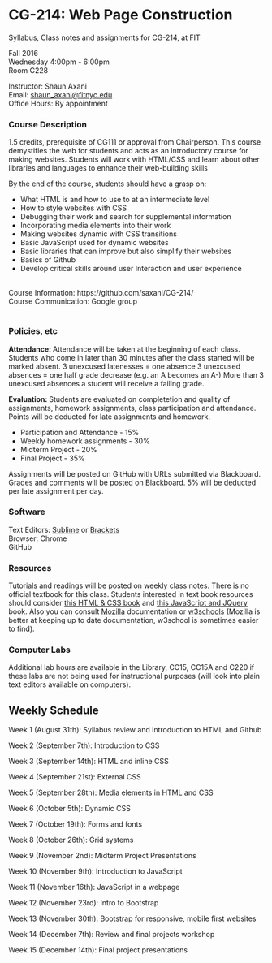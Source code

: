 # CG-214: Web Page Construction
Syllabus, Class notes and assignments for CG-214, at FIT


Fall 2016 <br/>
Wednesday 4:00pm - 6:00pm <br/>
Room C228 <br/> 

Instructor: Shaun Axani <br/>
Email: shaun_axani@fitnyc.edu <br/>
Office Hours: By appointment <br/>

<h3> Course Description </h3>
1.5 credits, prerequisite of CG111 or approval from Chairperson.
This course demystifies the web for students and acts as an introductory course for making websites. Students will work with HTML/CSS and learn about other libraries and languages to enhance their web-building skills<br/>

By the end of the course, students should have a grasp on: <br/>
<ul>
<li>What HTML is and how to use to at an intermediate level</li>
<li>How to style websites with CSS </li>
<li>Debugging their work and search for supplemental information</li>
<li>Incorporating media elements into their work</li>
<li>Making websites dynamic with CSS transitions </li>
<li>Basic JavaScript used for dynamic websites</li>
<li>Basic libraries that can improve but also simplify their websites</li>
<li>Basics of Github</li>
<li>Develop critical skills around user Interaction and user experience </li>
</ul>

<br/>
Course Information: https://github.com/saxani/CG-214/ <br/>
Course Communication: Google group<br/>
<br/>

<h3>Policies, etc </h3>

<b>Attendance: </b>Attendance will be taken at the beginning of each class. Students who come in later than 30 minutes after the class started will be marked absent.
3 unexcused latenesses = one absence 
3 unexcused absences = one half grade decrease (e.g. an A becomes an A-)
More than 3 unexcused absences a student will receive a failing grade.
</br>

<b>Evaluation: </b>Students are evaluated on completetion and quality of assignments, homework assignments, class participation and attendance. Points will be deducted for late assignments and homework. <br/>
<ul>
  <li>Participation and Attendance - 15%</li>
  <li>Weekly homework assignments - 30%</li>
  <li>Midterm Project - 20%</li>
  <li>Final Project - 35%</li>
</ul>

Assignments will be posted on GitHub with URLs submitted via Blackboard. Grades and comments will be posted on Blackboard. 5% will be deducted per late assignment per day. 
<br/>

<h3>Software</h3>

Text Editors: <a href="https://www.sublimetext.com/" target="_blank">Sublime</a> or <a href="http://brackets.io/" target="_blank">Brackets</a> <br/>
Browser: Chrome <br/>
GitHub
<br/>

<h3>Resources</h3>

Tutorials and readings will be posted on weekly class notes. There is no official textbook for this class. Students interested in text book resources should consider <a href="http://www.htmlandcssbook.com/" target="_blank">this HTML & CSS book</a> and <a href="http://www.htmlandcssbook.com/" target="_blank">this JavaScript and JQuery</a> book. Also you can consult <a href="https://developer.mozilla.org/en-US/docs/Web" target="_blank">Mozilla</a> documentation or <a href="http://www.w3schools.com/" target="_blank">w3schools</a> (Mozilla is better at keeping up to date documentation, w3school is sometimes easier to find). 

<h3>Computer Labs</h3>

Additional lab hours are available in the Library, CC15, CC15A and C220 if these labs are not being used for instructional purposes (will look into plain text editors available on computers).

<h2>Weekly Schedule</h2>
Week 1 (August 31th): Syllabus review and introduction to HTML and Github

Week 2 (September 7th): Introduction to CSS

Week 3 (September 14th): HTML and inline CSS

Week 4 (September 21st): External CSS

Week 5 (September 28th): Media elements in HTML and CSS

Week 6 (October 5th): Dynamic CSS

Week 7 (October 19th): Forms and fonts

Week 8 (October 26th): Grid systems

Week 9 (November 2nd): Midterm Project Presentations

Week 10 (November 9th): Introduction to JavaScript

Week 11 (November 16th): JavaScript in a webpage

Week 12 (November 23rd): Intro to Bootstrap

Week 13 (November 30th): Bootstrap for responsive, mobile first websites

Week 14 (December 7th): Review and final projects workshop

Week 15 (December 14th): Final project presentations


